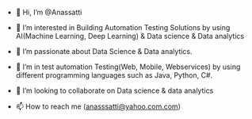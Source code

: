 - 👋 Hi, I’m @Anassatti
- 👀 I’m interested in Building Automation Testing Solutions by using AI(Machine Learning, Deep Learning)
& Data science & Data analytics 

- 🌱 I’m passionate about Data Science & Data analytics.
- 🌱 I’m in test automation Testing(Web, Mobile, Webservices) by using different programming languages such as Java, Python, C#.
- 💞️ I’m looking to collaborate on Data science & data analytics 
- 📫 How to reach me (anasssatti@yahoo.com.com)

<!---
Anassatti/Anassatti is a ✨ special ✨ repository because its `README.md` (this file) appears on your GitHub profile.
You can click the Preview link to take a look at your changes.
--->
